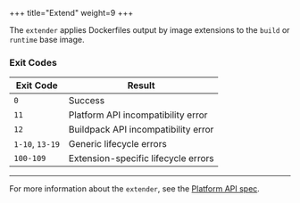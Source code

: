 +++
title="Extend"
weight=9
+++

The `extender` applies Dockerfiles output by image extensions to the `build` or `runtime` base image.

<!--more-->

### Exit Codes

| Exit Code       | Result                              |
|-----------------|-------------------------------------|
| `0`             | Success                             |
| `11`            | Platform API incompatibility error  |
| `12`            | Buildpack API incompatibility error |
| `1-10`, `13-19` | Generic lifecycle errors            |
| `100-109`       | Extension-specific lifecycle errors |

***

For more information about the `extender`, see the [Platform API spec](https://github.com/buildpacks/spec/blob/main/platform.md#extender-optional).
